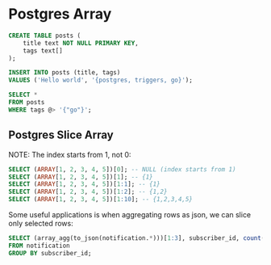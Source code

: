 # Postgres Array

```sql
CREATE TABLE posts (
	title text NOT NULL PRIMARY KEY,
	tags text[]
);

INSERT INTO posts (title, tags) 
VALUES ('Hello world', '{postgres, triggers, go}');

SELECT * 
FROM posts 
WHERE tags @> '{"go"}';
```


## Postgres Slice Array

NOTE: The index starts from 1, not 0:

```sql
SELECT (ARRAY[1, 2, 3, 4, 5])[0]; -- NULL (index starts from 1)
SELECT (ARRAY[1, 2, 3, 4, 5])[1]; -- {1}
SELECT (ARRAY[1, 2, 3, 4, 5])[1:1]; -- {1}
SELECT (ARRAY[1, 2, 3, 4, 5])[1:2]; -- {1,2}
SELECT (ARRAY[1, 2, 3, 4, 5])[1:10]; -- {1,2,3,4,5}
```

Some useful applications is when aggregating rows as json, we can slice only selected rows:
```sql
SELECT (array_agg(to_json(notification.*)))[1:3], subscriber_id, count(*)
FROM notification
GROUP BY subscriber_id;
```
